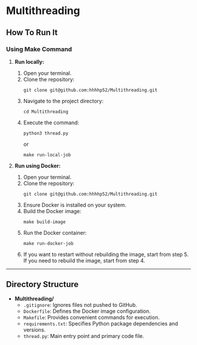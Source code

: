 # Multithreading

## How To Run It

### Using Make Command

1. **Run locally:**
   1. Open your terminal.
   2. Clone the repository:
      ```
      git clone git@github.com:hhhhp52/Multithreading.git
      ```
   3. Navigate to the project directory:
      ```
      cd Multithreading
      ```
   4. Execute the command:
      ```
      python3 thread.py
      ```
      or
      ```
      make run-local-job
      ```

2. **Run using Docker:**
   1. Open your terminal.
   2. Clone the repository:
      ```
      git clone git@github.com:hhhhp52/Multithreading.git
      ```
   3. Ensure Docker is installed on your system.
   4. Build the Docker image:
      ```
      make build-image
      ```
   5. Run the Docker container:
      ```
      make run-docker-job
      ```
   6. If you want to restart without rebuilding the image, start from step 5. If you need to rebuild the image, start from step 4.

---

## Directory Structure

- **Multithreading/**
  - `.gitignore`: Ignores files not pushed to GitHub.
  - `Dockerfile`: Defines the Docker image configuration.
  - `Makefile`: Provides convenient commands for execution.
  - `requirements.txt`: Specifies Python package dependencies and versions.
  - `thread.py`: Main entry point and primary code file.
